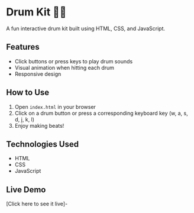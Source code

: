 # Drum Kit 🎵🥁

A fun interactive drum kit built using HTML, CSS, and JavaScript.

## Features
- Click buttons or press keys to play drum sounds
- Visual animation when hitting each drum
- Responsive design

## How to Use
1. Open `index.html` in your browser
2. Click on a drum button or press a corresponding keyboard key (w, a, s, d, j, k, l)
3. Enjoy making beats!

## Technologies Used
- HTML
- CSS
- JavaScript

## Live Demo
[Click here to see it live]- 
